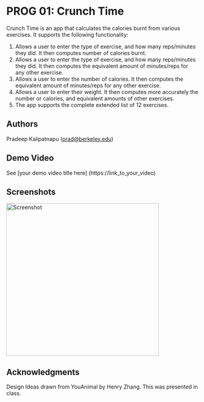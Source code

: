 # PROG 01: Crunch Time

Crunch Time is an app that calculates the calories burnt from various exercises. It supports the following functionality:
1. Allows a user to enter the type of exercise, and how many reps/minutes they did. It then computes number of calories burnt.
2. Allows a user to enter the type of exercise, and how many reps/minutes they did. It then computes the equivalent amount of minutes/reps for any other exercise.
3. Allows a user to enter the number of calories. It then computes the equivalent amount of minutes/reps for any other exercise.
4. Allows a user to enter their weight. It then computes more accurately the number or calories, and equivalent amounts of other exercises.
5. The app supports the complete extended list of 12 exercises.

## Authors

Pradeep Kalipatnapu ([prad@berkeley.edu](mailto:prad@berkeley.edu))

## Demo Video

See [your demo video title here] (https://link_to_your_video)

## Screenshots

<img src="screenshots/main.png" height="400" alt="Screenshot"/>

## Acknowledgments
Design Ideas drawn from YouAnimal by Henry Zhang. This was presented in class.
